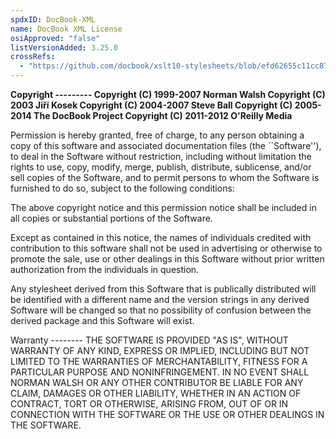 ```yaml
---
spdxID: DocBook-XML
name: DocBook XML License
osiApproved: "false"
listVersionAdded: 3.25.0
crossRefs: 
  - "https://github.com/docbook/xslt10-stylesheets/blob/efd62655c11cc8773708df7a843613fa1e932bf8/xsl/COPYING#L27"
---
```


**Copyright --------- Copyright (C) 1999-2007 Norman Walsh Copyright (C) 2003 Jiří Kosek Copyright (C) 2004-2007 Steve Ball Copyright (C) 2005-2014 The DocBook Project Copyright (C) 2011-2012 O'Reilly Media**

Permission is hereby granted, free of charge, to any person obtaining a copy of this software and associated documentation files (the ``Software''), to deal in the Software without restriction, including without limitation the rights to use, copy, modify, merge, publish, distribute, sublicense, and/or sell copies of the Software, and to permit persons to whom the Software is furnished to do so, subject to the following conditions:

The above copyright notice and this permission notice shall be included in all copies or substantial portions of the Software.

Except as contained in this notice, the names of individuals credited with contribution to this software shall not be used in advertising or otherwise to promote the sale, use or other dealings in this Software without prior written authorization from the individuals in question.

Any stylesheet derived from this Software that is publically distributed will be identified with a different name and the version strings in any derived Software will be changed so that no possibility of confusion between the derived package and this Software will exist.

Warranty -------- THE SOFTWARE IS PROVIDED "AS IS", WITHOUT WARRANTY OF ANY KIND, EXPRESS OR IMPLIED, INCLUDING BUT NOT LIMITED TO THE WARRANTIES OF MERCHANTABILITY, FITNESS FOR A PARTICULAR PURPOSE AND NONINFRINGEMENT. IN NO EVENT SHALL NORMAN WALSH OR ANY OTHER CONTRIBUTOR BE LIABLE FOR ANY CLAIM, DAMAGES OR OTHER LIABILITY, WHETHER IN AN ACTION OF CONTRACT, TORT OR OTHERWISE, ARISING FROM, OUT OF OR IN CONNECTION WITH THE SOFTWARE OR THE USE OR OTHER DEALINGS IN THE SOFTWARE.
